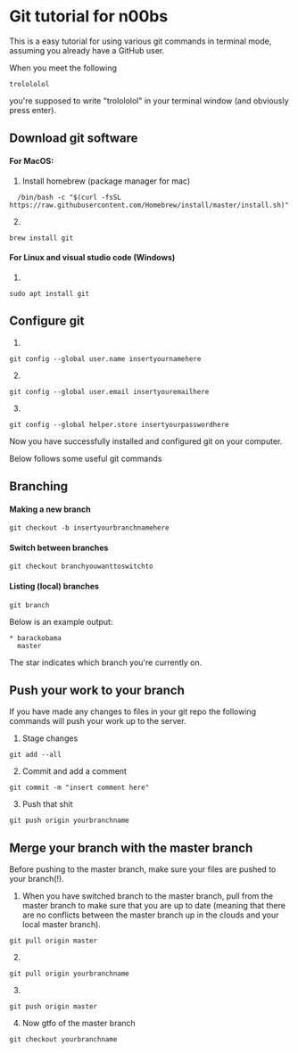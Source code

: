 # Git tutorial for n00bs

This is a easy tutorial for using various git commands in terminal mode, assuming you already have a GitHub user.

When you meet the following
```console
trolololol
```
you're supposed to write "trolololol" in your terminal window (and obviously press enter).

## Download git software

#### For MacOS:
1. Install homebrew (package manager for mac)
```console
  /bin/bash -c "$(curl -fsSL https://raw.githubusercontent.com/Homebrew/install/master/install.sh)"
```

2.
```console
brew install git
```

#### For Linux and visual studio code (Windows)

1.
```console
sudo apt install git
```

## Configure git
1.
```console
git config --global user.name insertyournamehere
```
2.
```console
git config --global user.email insertyouremailhere
```
3.
```console
git config --global helper.store insertyourpasswordhere
```

Now you have successfully installed and configured git on your computer.

Below follows some useful git commands

## Branching

#### Making a new branch

```console
git checkout -b insertyourbranchnamehere
```

#### Switch between branches

```console
git checkout branchyouwanttoswitchto

```

#### Listing (local) branches
```console
git branch

```
Below is an example output:
```console
* barackobama
  master
```

The star indicates which branch you're currently on.

## Push your work to your branch

If you have made any changes to files in your git repo the following commands will push your work up to the server.

1. Stage changes
```console
git add --all
```
2. Commit and add a comment
```console
git commit -m "insert comment here"
```
3. Push that shit
```console
git push origin yourbranchname
```

## Merge your branch with the master branch
Before pushing to the master branch, make sure your files are pushed to your branch(!).

1. When you have switched branch to the master branch, pull from the master branch to make sure that you are up to date (meaning that there are no conflicts between the master branch up in the clouds and your local master branch).
```console
git pull origin master
```

2.
```console
git pull origin yourbranchname
```

3.
```console
git push origin master
```

4. Now gtfo of the master branch
```console
git checkout yourbranchname
```
